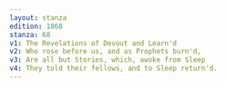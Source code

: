 ```yaml
---
layout: stanza
edition: 1868
stanza: 68
v1: The Revelations of Devout and Learn'd
v2: Who rose before us, and as Prophets burn'd,
v3: Are all but Stories, which, awoke from Sleep
v4: They told their fellows, and to Sleep return'd.
---
```

